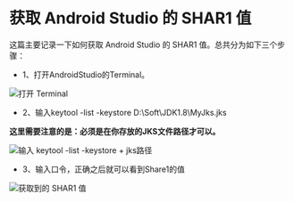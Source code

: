 # 获取 Android Studio 的 SHAR1 值

这篇主要记录一下如何获取 Android Studio 的 SHAR1 值。总共分为如下三个步骤：

+ 1、打开AndroidStudio的Terminal。

<p align="left">
<img alt="打开 Terminal" src="https://github.com/Simplation/SimplationWANGBlogs/blob/master/source/android%20source/open_Terminal.jpg?raw=true">
</p>

+ 2、输入keytool -list -keystore D:\Soft\JDK1.8\MyJks.jks   

**这里需要注意的是：必须是在你存放的JKS文件路径才可以。**

<p align="left">
<img alt="输入 keytool -list -keystore + jks路径" src="https://github.com/Simplation/SimplationWANGBlogs/blob/master/source/android%20source/input_command.jpg?raw=true">
</p>

+ 3、输入口令，正确之后就可以看到Share1的值

<p align="left">
<img alt="获取到的 SHAR1 值" src="https://github.com/Simplation/SimplationWANGBlogs/blob/master/source/android%20source/get_shar1.jpg?raw=true">
</p>
